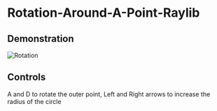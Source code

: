 # Rotation-Around-A-Point-Raylib
## Demonstration
![Rotation](https://cdn.discordapp.com/attachments/915088341190459482/915090063275204638/2021-11-29-19-52-50.gif)
## Controls
A and D to rotate the outer point, Left and Right arrows to increase the radius of the circle
